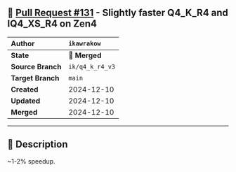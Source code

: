 ## 🔀 [Pull Request #131](https://github.com/ikawrakow/ik_llama.cpp/pull/131) - Slightly faster Q4_K_R4 and IQ4_XS_R4 on Zen4

| **Author** | `ikawrakow` |
| :--- | :--- |
| **State** | 🔀 **Merged** |
| **Source Branch** | `ik/q4_k_r4_v3` |
| **Target Branch** | `main` |
| **Created** | 2024-12-10 |
| **Updated** | 2024-12-10 |
| **Merged** | 2024-12-10 |

---

## 📄 Description

~1-2% speedup.